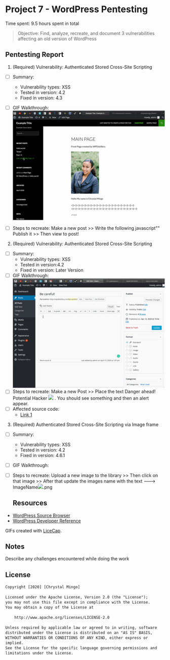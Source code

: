 # Project 7 - WordPress Pentesting

Time spent: 9.5 hours spent in total

> Objective: Find, analyze, recreate, and document 3 vulnerabilities affecting an old version of WordPress

## Pentesting Report

1. (Required) Vulnerability: Authenticated Stored Cross-Site Scripting
  - [ ] Summary: 
    - Vulnerability types: XSS
    - Tested in version: 4.2 
    - Fixed in version: 4.3
  - [ ] GIF Walkthrough: 
  ![](XSS1.gif)
  
  - [ ] Steps to recreate: Make a new post >> Write the following javascript"<script type="text/javascript">alert("You just got Hacked!!!");</script>" Publish it >> Then view to post!
  
2. (Required) Vulnerability: Authenticated Stored Cross-Site Scripting
  - [ ] Summary: 
    - Vulnerability types: XSS
    - Tested in version:4.2
    - Fixed in version: Later Version
  - [ ] GIF Walkthrough: 
  ![](XSS2.gif)
  - [ ] Steps to recreate: Make a new Post >> Place the text Danger ahead! Potential Hacker
   <img src="PUT IMAGE LINK HERE" onmouseover="alert('Caught you! :D')"> . You should see something and then an alert appear.
  - [ ] Affected source code:
    - [Link 1](https://core.trac.wordpress.org/browser/branches/4.2/src/wp-admin/includes/image.php)
3. (Required) Authenticated Stored Cross-Site Scripting via Image frame
  - [ ] Summary: 
    - Vulnerability types: XSS
    - Tested in version: 4.2
    - Fixed in version: 4.6.1
  - [ ] GIF Walkthrough: 
  - [ ] Steps to recreate: Upload a new image to the library >> Then click on that image >> After that update the images name with the text ---> ImageName<img src=a onerror=alert(1)>.png
    
    ## Resources

- [WordPress Source Browser](https://core.trac.wordpress.org/browser/)
- [WordPress Developer Reference](https://developer.wordpress.org/reference/)

GIFs created with [LiceCap](http://www.cockos.com/licecap/).

## Notes

Describe any challenges encountered while doing the work

## License

    Copyright [2020] [Chrystal Mingo]

    Licensed under the Apache License, Version 2.0 (the "License");
    you may not use this file except in compliance with the License.
    You may obtain a copy of the License at

        http://www.apache.org/licenses/LICENSE-2.0

    Unless required by applicable law or agreed to in writing, software
    distributed under the License is distributed on an "AS IS" BASIS,
    WITHOUT WARRANTIES OR CONDITIONS OF ANY KIND, either express or implied.
    See the License for the specific language governing permissions and
    limitations under the License.
